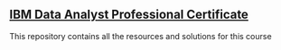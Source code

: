 ## [IBM Data Analyst Professional Certificate](https://www.coursera.org/professional-certificates/ibm-data-analyst)
This repository contains all the resources and solutions for this course 
